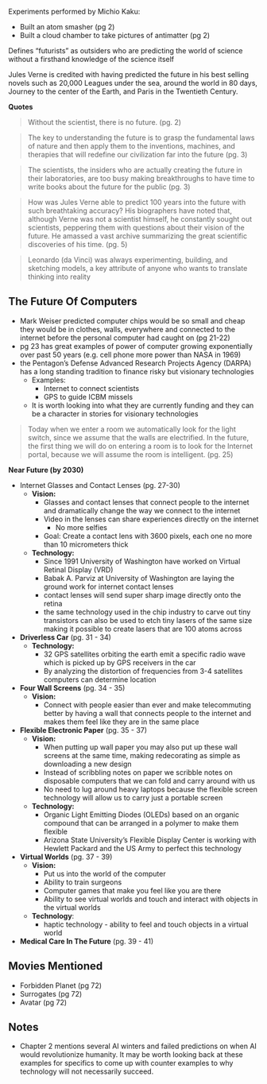 
Experiments performed by Michio Kaku:

-   Built an atom smasher (pg 2)
-   Built a cloud chamber to take pictures of antimatter (pg 2)

Defines “futurists” as outsiders who are predicting the world of science without a firsthand knowledge of the science itself

Jules Verne is credited with having predicted the future in his best selling novels such as 20,000 Leagues under the sea, around the world in 80 days, Journey to the center of the Earth, and Paris in the Twentieth Century.

************Quotes************

> Without the scientist, there is no future. (pg. 2)

> The key to understanding the future is to grasp the fundamental laws of nature and then apply them to the inventions, machines, and therapies that will redefine our civilization far into the future (pg. 3)

> The scientists, the insiders who are actually creating the future in their laboratories, are too busy making breakthroughs to have time to write books about the future for the public (pg. 3)

> How was Jules Verne able to predict 100 years into the future with such breathtaking accuracy? His biographers have noted that, although Verne was not a scientist himself, he constantly sought out scientists, peppering them with questions about their vision of the future. He amassed a vast archive summarizing the great scientific discoveries of his time. (pg. 5)

> Leonardo (da Vinci) was always experimenting, building, and sketching models, a key attribute of anyone who wants to translate thinking into reality

## The Future Of Computers

-   Mark Weiser predicted computer chips would be so small and cheap they would be in clothes, walls, everywhere and connected to the internet before the personal computer had caught on (pg 21-22)
-   pg 23 has great examples of power of computer growing exponentially over past 50 years (e.g. cell phone more power than NASA in 1969)
-   the Pentagon’s Defense Advanced Research Projects Agency (DARPA) has a long standing tradition to finance risky but visionary technologies
    -   Examples:
        -   Internet to connect scientists
        -   GPS to guide ICBM missels
    -   It is worth looking into what they are currently funding and they can be a character in stories for visionary technologies

> Today when we enter a room we automatically look for the light switch, since we assume that the walls are electrified. In the future, the first thing we will do on entering a room is to look for the Internet portal, because we will assume the room is intelligent. (pg. 25)

********************************************Near Future (by 2030)********************************************

-   Internet Glasses and Contact Lenses (pg. 27-30)
    -   ****************Vision:****************
        -   Glasses and contact lenses that connect people to the internet and dramatically change the way we connect to the internet
        -   Video in the lenses can share experiences directly on the internet
            -   No more selfies
        -   Goal: Create a contact lens with 3600 pixels, each one no more than 10 micrometers thick
    -   **********************Technology:**********************
        -   Since 1991 University of Washington have worked on Virtual Retinal Display (VRD)
        -   Babak A. Parviz at University of Washington are laying the ground work for internet contact lenses
        -   contact lenses will send super sharp image directly onto the retina
        -   the same technology used in the chip industry to carve out tiny transistors can also be used to etch tiny lasers of the same size making it possible to create lasers that are 100 atoms across
-   **Driverless Car** (pg. 31 - 34)
    -   **********Technology:**********
        -   32 GPS satellites orbiting the earth emit a specific radio wave which is picked up by GPS receivers in the car
        -   By analyzing the distortion of frequencies from 3-4 satellites computers can determine location
-   ************************************Four Wall Screens************************************ (pg. 34 - 35)
    -   **************Vision:**************
        -   Connect with people easier than ever and make telecommuting better by having a wall that connects people to the internet and makes them feel like they are in the same place
-   **************************************************Flexible Electronic Paper************************************************** (pg. 35 - 37)
    -   **************Vision:**************
        -   When putting up wall paper you may also put up these wall screens at the same time, making redecorating as simple as downloading a new design
        -   Instead of scribbling notes on paper we scribble notes on disposable computers that we can fold and carry around with us
        -   No need to lug around heavy laptops because the flexible screen technology will allow us to carry just a portable screen
    -   **********************Technology:**********************
        -   Organic Light Emitting Diodes (OLEDs) based on an organic compound that can be arranged in a polymer to make them flexible
        -   Arizona State University’s Flexible Display Center is working with Hewlett Packard and the US Army to perfect this technology
-   ****************************Virtual Worlds**************************** (pg. 37 - 39)
    -   **************Vision:**************
        -   Put us into the world of the computer
        -   Ability to train surgeons
        -   Computer games that make you feel like you are there
        -   Ability to see virtual worlds and touch and interact with objects in the virtual worlds
    -   ********************Technology********************:
        -   haptic technology - ability to feel and touch objects in a virtual world
-   **************************************************Medical Care In The Future************************************************** (pg. 39 - 41)

## Movies Mentioned
- Forbidden Planet (pg 72)
- Surrogates (pg 72)
- Avatar (pg 72)

## Notes
- Chapter 2 mentions several AI winters and failed predictions on when AI would revolutionize humanity. It may be worth looking back at these examples for specifics to come up with counter examples to why technology will not necessarily succeed.